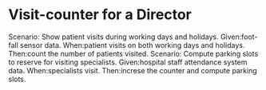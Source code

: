 # Visit-counter for a Director

Scenario: Show patient visits during working days and holidays. 
 Given:foot-fall sensor data. 
  When:patient visits on both working days and holidays. 
  Then:count the number of patients visited. 
Scenario: Compute parking slots to reserve for visiting specialists. 
 Given:hospital staff attendance system data. 
  When:specialists visit. 
  Then:increse the counter and compute parking slots. 
